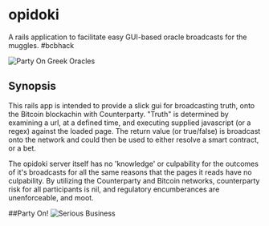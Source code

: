  opidoki
=================
A rails application to facilitate easy GUI-based oracle broadcasts for the 
muggles. #bcbhack

![Party On Greek Oracles](http://coloringcrew.estaticos.net/coloring-book/painted/201150/greek-oracle-cultures-greece-painted-by-winborn-79191.jpg)

## Synopsis
This rails app is intended to provide a slick gui for broadcasting truth, onto 
the Bitcoin blockachin with Counterparty. "Truth" is determined by examining a 
url, at a defined time, and executing supplied javascript (or a regex) against 
the loaded page. The return value (or true/false) is broadcast onto the network
and could then be used to either resolve a smart contract, or a bet. 

The opidoki server itself has no 'knowledge' or culpability for the outcomes of
it's broadcasts for all the same reasons that the pages it reads have no culpability.
By utilizing the Counterparty and Bitcoin networks, counterparty risk for all 
participants is nil, and regulatory encumberances are unenforceable, and moot.

##Party On!
![Serious Business](http://i.guim.co.uk/static/w-620/h--/q-95/sys-images/Travel/Pix/gallery/2010/10/7/1286466756423/DAZED--CONFUSED--006.jpg)
